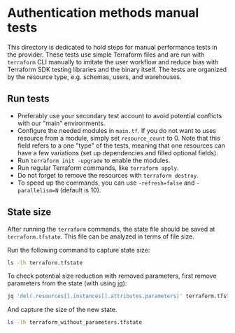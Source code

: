 # Authentication methods manual tests

This directory is dedicated to hold steps for manual performance tests in the provider. These tests use simple Terraform files and are run with `terraform` CLI manually to imitate the user workflow and reduce bias with Terraform SDK testing libraries and the binary itself.
The tests are organized by the resource type, e.g. schemas, users, and warehouses.

## Run tests

- Preferably use your secondary test account to avoid potential conflicts with our "main" environments.
- Configure the needed modules in `main.tf`. If you do not want to uses resource from a module, simply set `resource_count` to 0. Note that this field refers to a one "type" of the tests, meaning that one resources can have a few variations (set up dependencies and filled optional fields).
- Run `terraform init -upgrade` to enable the modules.
- Run regular Terraform commands, like `terraform apply`.
- Do not forget to remove the resources with `terraform destroy`.
- To speed up the commands, you can use `-refresh=false` and `-parallelism=N` (default is 10).

## State size

After running the `terraform` commands, the state file should be saved at `terraform.tfstate`. This file can be analyzed in terms of file size.

Run the following command to capture state size:

```bash
ls -lh terraform.tfstate
```

To check potential size reduction with removed parameters, first remove parameters from the state (with using [jq](https://github.com/jqlang/jq)):

```bash
jq 'del(.resources[].instances[].attributes.parameters)' terraform.tfstate > terraform_without_parameters.tfstate
```

And capture the size of the new state.

```bash
ls -lh terraform_without_parameters.tfstate
```
